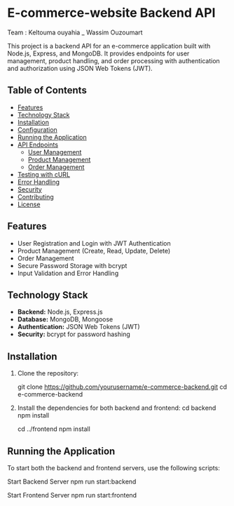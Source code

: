 # E-commerce-website Backend API

Team : Keltouma ouyahia  _ Wassim Ouzoumart

This project is a backend API for an e-commerce application built with Node.js, Express, and MongoDB. It provides endpoints for user management, product handling, and order processing with authentication and authorization using JSON Web Tokens (JWT).

## Table of Contents

- [Features](#features)
- [Technology Stack](#technology-stack)
- [Installation](#installation)
- [Configuration](#configuration)
- [Running the Application](#running-the-application)
- [API Endpoints](#api-endpoints)
  - [User Management](#user-management)
  - [Product Management](#product-management)
  - [Order Management](#order-management)
- [Testing with cURL](#testing-with-curl)
- [Error Handling](#error-handling)
- [Security](#security)
- [Contributing](#contributing)
- [License](#license)

## Features

- User Registration and Login with JWT Authentication
- Product Management (Create, Read, Update, Delete)
- Order Management
- Secure Password Storage with bcrypt
- Input Validation and Error Handling

## Technology Stack

- **Backend:** Node.js, Express.js
- **Database:** MongoDB, Mongoose
- **Authentication:** JSON Web Tokens (JWT)
- **Security:** bcrypt for password hashing

## Installation

1. Clone the repository:

   git clone https://github.com/yourusername/e-commerce-backend.git
   cd e-commerce-backend

2. Install the dependencies for both backend and frontend:
   cd backend
   npm install

   cd ../frontend
   npm install

## Running the Application

   To start both the backend and frontend servers, use the following scripts:

   Start Backend Server
   npm run start:backend
   
   Start Frontend Server
   npm run start:frontend
